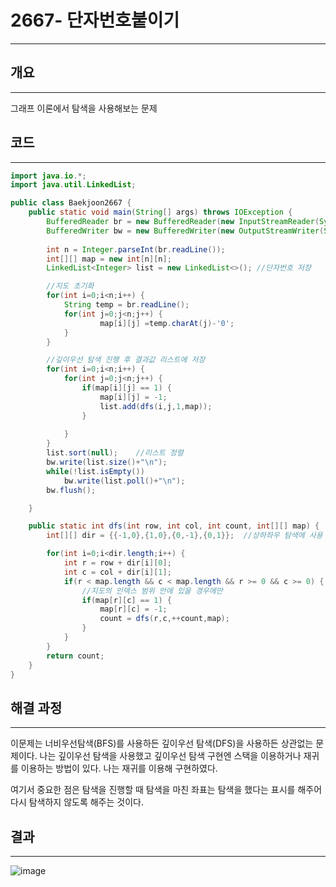 # 2667- 단자번호붙이기

---

## 개요

---

그래프 이론에서 탐색을 사용해보는 문제

## 코드

---

```java
import java.io.*;
import java.util.LinkedList;

public class Baekjoon2667 {
    public static void main(String[] args) throws IOException {
        BufferedReader br = new BufferedReader(new InputStreamReader(System.in));
        BufferedWriter bw = new BufferedWriter(new OutputStreamWriter(System.out));
    
        int n = Integer.parseInt(br.readLine());
        int[][] map = new int[n][n];
        LinkedList<Integer> list = new LinkedList<>(); //단자번호 저장

        //지도 초기화
        for(int i=0;i<n;i++) {
            String temp = br.readLine();
            for(int j=0;j<n;j++) {
                    map[i][j] =temp.charAt(j)-'0';
            }
        }

        //깊이우선 탐색 진행 후 결과값 리스트에 저장
        for(int i=0;i<n;i++) {
            for(int j=0;j<n;j++) {
                if(map[i][j] == 1) {
                    map[i][j] = -1;
                    list.add(dfs(i,j,1,map));
                }
                    
            }
        }
        list.sort(null);    //리스트 정렬
        bw.write(list.size()+"\n");
        while(!list.isEmpty())
            bw.write(list.poll()+"\n");
        bw.flush();

    }

    public static int dfs(int row, int col, int count, int[][] map) {
        int[][] dir = {{-1,0},{1,0},{0,-1},{0,1}};  //상하좌우 탐색에 사용

        for(int i=0;i<dir.length;i++) {
            int r = row + dir[i][0];
            int c = col + dir[i][1];
            if(r < map.length && c < map.length && r >= 0 && c >= 0) {
                //지도의 인덱스 범위 안에 있을 경우에만
                if(map[r][c] == 1) {
                    map[r][c] = -1;
                    count = dfs(r,c,++count,map);
                }
            }
        }
        return count;
    }
}
```

## 해결 과정

---

이문제는 너비우선탐색(BFS)를 사용하든 깊이우선 탐색(DFS)을 사용하든 상관없는 문제이다. 나는 깊이우선 탐색을 사용했고 깊이우선 탐색 구현엔 스택을 이용하거나 재귀를 이용하는 방법이 있다. 나는 재귀를 이용해 구현하였다.

여기서 중요한 점은 탐색을 진행할 때 탐색을 마친 좌표는 탐색을 했다는 표시를 해주어 다시 탐색하지 않도록 해주는 것이다.

## 결과

---
![image](https://user-images.githubusercontent.com/47655983/99701702-252de780-2ad8-11eb-86f5-c76250266606.png)